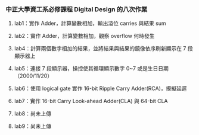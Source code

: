 ### 中正大學資工系必修課程 Digital Design 的八次作業
1. lab1：實作 Adder，計算變數相加，輸出溢位 carries 與結果 sum

2. lab2：實作 Adder，計算變數相加，觀察 overflow 何時發生

3. lab4：計算兩個數字相加的結果，並將結果與結果的鏡像依序刷新顯示在 7 段顯示器上

4. lab5：連接 7 段顯示器，操控使其循環顯示數字 0~7 或是生日日期（2000/11/20）

5. lab6：使用 logical gate 實作 16-bit Ripple Carry Adder(RCA)，摸擬延遲

6. lab7：實作 16-bit Carry Look-ahead Adder(CLA) 與 64-bit CLA

7. lab8：尚未上傳

8. lab9：尚未上傳
